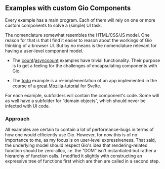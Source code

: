 ## Examples with custom Gio Components

Every example has a main program. Each of them will rely on one or more custom components to solve a (simple) UI task.

The nomenclature somewhat resembles the HTML/CSS/JS model. One reason for that is that I find it easier to reason about the workings of Gio thinking of a browser UI. But by no means is the nomenclature relevant for having a user-level component model.

* The [count](https://github.com/npillmayer/giocomp/tree/main/examples/count)/[asynccount](https://github.com/npillmayer/giocomp/tree/main/examples/asynccount) examples have trivial functionality. Their purpose is to get a feeling for the challenges of encapsulating components with Gio.

* The [todo](https://github.com/npillmayer/giocomp/tree/main/examples/todo) example is a re-implementation of an app implemented in the course of [a great Mozilla-tutorial](https://developer.mozilla.org/en-US/docs/Learn/Tools_and_testing/Client-side_JavaScript_frameworks/Svelte_getting_started) for Svelte. 

For each example, subfolders will contain the component's code. Some will as well have a subfolder for “domain objects”, which should never be infected with UI code.

### Approach

All examples are certain to contain a lot of performance-bugs in terms of how one would efficiently use Gio. However, for now this is of no importance to me, as my focus is on user-level expressiveness. That said, the underlying model should respect Gio's idea that rendering-related function should be zero-alloc, i.e. the “DOM” isn't instantiated but rather a hierarchy of function calls. I modfied it slightly with constructing an expressive tree of functions first which are then are called in a second step.